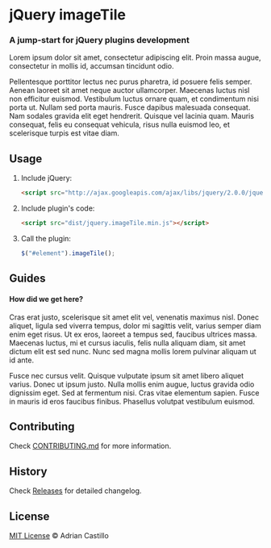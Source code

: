 # jQuery imageTile

### A jump-start for jQuery plugins development

Lorem ipsum dolor sit amet, consectetur adipiscing elit. Proin massa augue, consectetur in mollis id, accumsan tincidunt odio. 

Pellentesque porttitor lectus nec purus pharetra, id posuere felis semper. Aenean laoreet sit amet neque auctor ullamcorper.
Maecenas luctus nisl non efficitur euismod. Vestibulum luctus ornare quam, et condimentum nisi porta ut. Nullam sed porta mauris.
Fusce dapibus malesuada consequat. Nam sodales gravida elit eget hendrerit. Quisque vel lacinia quam. Mauris consequat, felis eu consequat 
vehicula, risus nulla euismod leo, et scelerisque turpis est vitae diam.

## Usage

1. Include jQuery:

	```html
	<script src="http://ajax.googleapis.com/ajax/libs/jquery/2.0.0/jquery.min.js"></script>
	```

2. Include plugin's code:

	```html
	<script src="dist/jquery.imageTile.min.js"></script>
	```

3. Call the plugin:

	```javascript
	$("#element").imageTile();
	```

## Guides

#### How did we get here?

Cras erat justo, scelerisque sit amet elit vel, venenatis maximus nisl. Donec aliquet, ligula sed viverra tempus, dolor mi sagittis velit, varius semper diam enim eget risus. Ut ex eros, 
laoreet a tempus sed, faucibus ultrices massa. Maecenas luctus, mi et cursus iaculis, felis nulla aliquam diam, sit amet dictum elit est sed nunc. Nunc sed magna mollis lorem pulvinar aliquam ut id ante.

Fusce nec cursus velit. Quisque vulputate ipsum sit amet libero aliquet varius. Donec ut ipsum justo. Nulla mollis enim augue, luctus gravida odio dignissim eget. Sed at fermentum nisi. 
Cras vitae elementum sapien. Fusce in mauris id eros faucibus finibus. Phasellus volutpat vestibulum euismod.

## Contributing

Check [CONTRIBUTING.md](https://github.com/rodacato/jquery-image-tile/blob/master/CONTRIBUTING.md) for more information.

## History

Check [Releases](https://github.com/rodacato/jquery-image-tile/releases) for detailed changelog.

## License

[MIT License](http://rodacato.mit-license.org/) © Adrian Castillo
